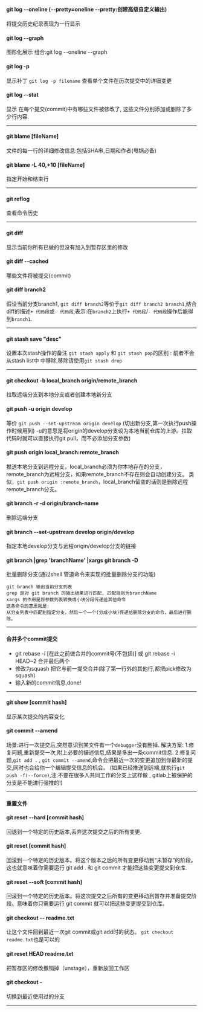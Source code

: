 #### git log --oneline (--pretty=oneline  --pretty:创建高级自定义输出)
将提交历史纪录表现为一行显示

#### git log --graph
图形化展示
组合:git log --oneline --graph

#### git log -p
显示补丁
`git log -p filename` 查看单个文件在历次提交中的详细变更

#### **git log --stat**
显示 在每个提交(commit)中有哪些文件被修改了, 这些文件分别添加或删除了多少行内容.

---
#### **git blame [fileName]**
文件的每一行的详细修改信息:包括SHA串,日期和作者(甩锅必备)

#### git blame -L 40,+10 [fileName]
指定开始和结束行

---
#### git reflog
查看命令历史

---
#### git diff
显示当前你所有已做的但没有加入到暂存区里的修改

#### **git diff --cached**
哪些文件将被提交(commit)

#### git diff branch2
假设当前分支branch1, `git diff branch2`等价于`git diff branch2 branch1`,结合diff的描述`+ 代码段`或`- 代码段`,表示:在`branch2`上执行`+ 代码段`/`- 代码段`操作后能得到`branch1`.

---
#### git stash save "desc"
设置本次stash操作的备注
`git stash apply` 和 `git stash pop`的区别 : 前者不会从stash list中 中移除,移除请使用`git stash drop`

---
#### git checkout  -b local_branch origin/remote_branch
拉取远端分支到本地分支或者创建本地新分支

#### git push -u origin develop
等价 `git push --set-upstream origin develop`  (切出新分支,第一次执行push操作时候用到)
-u的意思是将origin的develop分支设为本地当前仓库的上游。拉取代码时就可以直接执行git pull，而不必添加分支参数)

#### git push origin local_branch:remote_branch
推送本地分支到远程分支，local_branch必须为你本地存在的分支，remote_branch为远程分支，如果remote_branch不存在则会自动创建分支。
类似，`git push origin :remote_branch`，local_branch留空的话则是删除远程remote_branch分支。

#### git branch -r -d origin/branch-name
删除远端分支

#### git branch --set-upstream develop origin/develop
指定本地develop分支与远程origin/develop分支的链接


#### git branch |grep 'branchName' |xargs git branch -D
批量删除分支(通过shell 管道命令来实现的批量删除分支的功能)
```
git branch 输出当前分支列表
grep 是对 git branch 的输出结果进行匹配, 匹配规则为branchName
xargs 的作用是将参数列表转换成小块分段传递给其他命令
这条命令的意思就是:
从分支列表中匹配到指定分支，然后一个一个(分成小块)传递给删除分支的命令，最后进行删除。
```

---
#### **合并多个commit提交**
- git rebase -i [在此之前做合并的commit号(不包括)] 或 git rebase -i HEAD~2 合并最后两个
- 修改为squash 把它与前一提交合并(除了第一行外的其他行,都把pick修改为squash)
- 输入新的commit信息,done!

---


#### git show [commit hash]
显示某次提交的内容变化

#### **git commit --amend**
场景:进行一次提交后,突然意识到某文件有一个`debugger`没有删掉.
解决方案:
1.修复问题,重新提交一次,附上必要的描述信息,结果是多出一条commit信息.
2.修复问题,`git add .` , `git commit --amend`,命令会把最近一次的变更追加到你最新的提交,同时也会给你一个编辑提交信息的机会。
(如果已经推送到远端,就执行`git push -f(--force)`,注:不要在很多人共同工作的分支上这样做 , gitlab上被保护的分支是不能进行强推的!)

---
#### 重置文件

#### git reset --hard [commit hash]
回退到一个特定的历史版本,丢弃这次提交之后的所有变更.

#### git reset [commit hash]
回滚到一个特定的历史版本。将这个版本之后的所有变更移动到“未暂存”的阶段。这也就意味着你需要运行 git add . 和 git commit 才能把这些变更提交到仓库.

#### git reset --soft [commit hash]
回滚到一个特定的历史版本。将这次提交之后所有的变更移动到暂存并准备提交阶段。意味着你只需要运行 git commit 就可以把这些变更提交到仓库。

#### git checkout -- readme.txt
让这个文件回到最近一次git commit或git add时的状态。
`git checkout readme.txt`也是可以的

#### **git reset HEAD readme.txt**
把暂存区的修改撤销掉（unstage），重新放回工作区

#### **git checkout -**
切换到最近使用过的分支

---
